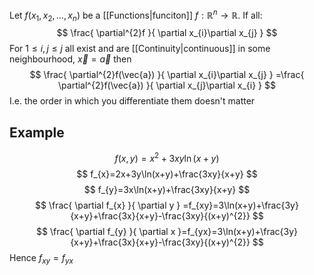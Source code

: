Let $f(x_{1},x_{2},\dots,x_{n})$ be a [[Functions|funciton]] $f:\mathbb{R}^{n}\to \mathbb{R}$. If all:
$$
\frac{ \partial^{2}f }{ \partial x_{i}\partial x_{j} } 
$$
For $1\leq i,j\leq j$ all exist and are [[Continuity|continuous]] in some neighbourhood, $\vec{x}=\vec{a}$ then
$$
\frac{ \partial^{2}f(\vec{a}) }{ \partial x_{i}\partial x_{j} } =\frac{ \partial^{2}f(\vec{a}) }{ \partial x_{j}\partial x_{i} } 
$$
I.e. the order in which you differentiate them doesn't matter
## Example
$$
f(x,y)=x^{2}+3xy\ln(x+y)
$$
$$
f_{x}=2x+3y\ln(x+y)+\frac{3xy}{x+y}
$$
$$
 f_{y}=3x\ln(x+y)+\frac{3xy}{x+y}
$$
$$
\frac{ \partial f_{x} }{ \partial y } =f_{xy}=3\ln(x+y)+\frac{3y}{x+y}+\frac{3x}{x+y}-\frac{3xy}{(x+y)^{2}}
$$
$$
\frac{ \partial f_{y} }{ \partial x }=f_{yx}=3\ln(x+y)+\frac{3y}{x+y}+\frac{3x}{x+y}-\frac{3xy}{(x+y)^{2}}
$$
Hence $f_{xy}=f_{yx}$
